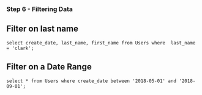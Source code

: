 ### Step 6 - Filtering Data

## Filter on last name
```
select create_date, last_name, first_name from Users where  last_name = 'clark';
```

## Filter on a Date Range
```
select * from Users where create_date between '2018-05-01' and '2018-09-01';
```